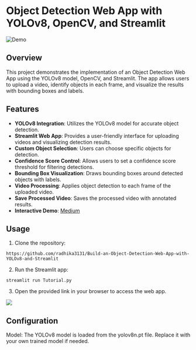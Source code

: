 # Object Detection Web App with YOLOv8, OpenCV, and Streamlit

![Demo](https://github.com/radhika3131/Build-an-Object-Detection-Web-App-with-YOLOv8-and-Streamlit/assets/102825662/3bde145b-b72a-4a0a-bd64-86404e038f73)



## Overview

This project demonstrates the implementation of an Object Detection Web App using the YOLOv8 model, OpenCV, and Streamlit. The app allows users to upload a video, identify objects in each frame, and visualize the results with bounding boxes and labels.

## Features

- **YOLOv8 Integration**: Utilizes the YOLOv8 model for accurate object detection.
- **Streamlit Web App**: Provides a user-friendly interface for uploading videos and visualizing detection results.
- **Custom Object Selection**: Users can choose specific objects for detection.
- **Confidence Score Control**: Allows users to set a confidence score threshold for filtering detections.
- **Bounding Box Visualization**: Draws bounding boxes around detected objects with labels.
- **Video Processing**: Applies object detection to each frame of the uploaded video.
- **Save Processed Video**: Saves the processed video with annotated results.
- **Interactive Demo**: [ Medium ](https://medium.com/@radhikaramsen3131/build-an-object-detection-webapp-with-yolov8-and-streamlit-29dd2d09be26)

## Usage

1. Clone the repository:

```
https://github.com/radhika3131/Build-an-Object-Detection-Web-App-with-YOLOv8-and-Streamlit
```

2. Run the Streamlit app:

```
streamlit run Tutorial.py

```
3. Open the provided link in your browser to access the web app.

![](https://github.com/radhika3131/Build-an-Object-Detection-Web-App-with-YOLOv8-and-Streamlit/assets/102825662/21ea6cf2-0789-4896-b3f1-dbec3fadb720)


## Configuration
Model: The YOLOv8 model is loaded from the yolov8n.pt file. Replace it with your own trained model if needed.
